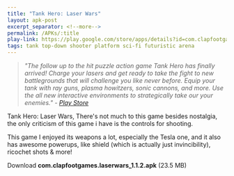 ```yaml
---
title: "Tank Hero: Laser Wars"
layout: apk-post
excerpt_separator: <!--more-->
permalink: /APKs/:title
play-link: https://play.google.com/store/apps/details?id=com.clapfootgames.laserwars
tags: tank top-down shooter platform sci-fi futuristic arena
---
```


> _"The follow up to the hit puzzle action game Tank Hero has finally arrived! Charge your lasers and get ready to take the fight to new battlegrounds that will challenge you like never before. Equip your tank with ray guns, plasma howitzers, sonic cannons, and more. Use the all new interactive environments to strategically take our your enemies." - <a href="https://play.google.com/store/apps/details?id=com.clapfootgames.laserwars" target="_blank">Play Store</a>_

Tank Hero: Laser Wars, <!--more--> There's not much to this game besides nostalgia, the only criticism of this game i have is the controls for shooting. 

This game I enjoyed its weapons a lot, especially the Tesla one, and it also has awesome powerups, like shield (which is actually just invincibility), ricochet shots & more!

<div class="text-center">
    <a class="btn btn-dark btn-block w-100" onclick='apk("com.clapfootgames.laserwars_1.1.2.apk")' target="_blank" style="text-decoration: none;"> Download <b>com.clapfootgames.laserwars_1.1.2.apk</b> (23.5 MB)</a>
</div>
